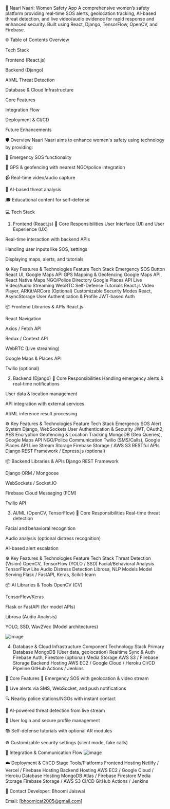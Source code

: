 🚨 Naari Naari: Women Safety App
A comprehensive women’s safety platform providing real-time SOS alerts, geolocation tracking, AI-based threat detection, and live video/audio evidence for rapid response and enhanced security. Built using React, Django, TensorFlow, OpenCV, and Firebase.

🌐 Table of Contents
Overview

Tech Stack

Frontend (React.js)

Backend (Django)

AI/ML Threat Detection

Database & Cloud Infrastructure

Core Features

Integration Flow

Deployment & CI/CD

Future Enhancements

🛡️ Overview
Naari Naari aims to enhance women's safety using technology by providing:

🚨 Emergency SOS functionality

📍 GPS & geofencing with nearest NGO/police integration

📹 Real-time video/audio capture

🧠 AI-based threat analysis

🎓 Educational content for self-defense

💻 Tech Stack
1. Frontend (React.js)
🧠 Core Responsibilities
User Interface (UI) and User Experience (UX)

Real-time interaction with backend APIs

Handling user inputs like SOS, settings

Displaying maps, alerts, and tutorials

⚙️ Key Features & Technologies
Feature	Tech Stack
Emergency SOS Button	React UI, Google Maps API
GPS Mapping & Geofencing	Google Maps API, React Native Maps
NGO/Police Directory	Google Places API
Live Video/Audio Streaming	WebRTC
Self-Defense Tutorials	React.js Video Player, ARKit/ARCore (Optional)
Customizable Security Modes	React, AsyncStorage
User Authentication & Profile	JWT-based Auth

📦 Frontend Libraries & APIs
React.js

React Navigation

Axios / Fetch API

Redux / Context API

WebRTC (Live streaming)

Google Maps & Places API

Twilio (optional)

2. Backend (Django)
🧠 Core Responsibilities
Handling emergency alerts & real-time notifications

User data & location management

API integration with external services

AI/ML inference result processing

⚙️ Key Features & Technologies
Feature	Tech Stack
Emergency SOS Alert System	Django, WebSockets
User Authentication & Security	JWT, OAuth2, AES Encryption
Geofencing & Location Tracking	MongoDB (Geo Queries), Google Maps API
NGO/Police Communication	Twilio (SMS/Calls), Google Places API
Live Stream Storage	Firebase Storage / AWS S3
RESTful APIs	Django REST Framework / Express.js (optional)

📦 Backend Libraries & APIs
Django REST Framework

Django ORM / Mongoose

WebSockets / Socket.IO

Firebase Cloud Messaging (FCM)

Twilio API


3. AI/ML (OpenCV, TensorFlow)
🧠 Core Responsibilities
Real-time threat detection

Facial and behavioral recognition

Audio analysis (optional distress recognition)

AI-based alert escalation

⚙️ Key Features & Technologies
Feature	Tech Stack
Threat Detection (Vision)	OpenCV, TensorFlow (YOLO / SSD)
Facial/Behavioral Analysis	TensorFlow Lite
Audio Distress Detection	Librosa, NLP Models
Model Serving	Flask / FastAPI, Keras, Scikit-learn

📦 AI Libraries & Tools
OpenCV (CV)

TensorFlow/Keras

Flask or FastAPI (for model APIs)

Librosa (Audio Analysis)

YOLO, SSD, Wav2Vec (Model architectures)

![image](https://github.com/user-attachments/assets/e884a7ec-0e5f-421c-9a31-c5592e7d6a51)



4. Database & Cloud Infrastructure
Component	Technology Stack
Primary Database	MongoDB (User data, geolocation)
Realtime Sync & Auth	Firebase Auth, Firestore (optional)
Media Storage	AWS S3 / Firebase Storage
Backend Hosting	AWS EC2 / Google Cloud / Heroku
CI/CD Pipeline	GitHub Actions / Jenkins

🚀 Core Features
🔴 Emergency SOS with geolocation & video stream

📡 Live alerts via SMS, WebSocket, and push notifications

🔍 Nearby police stations/NGOs with instant contact

🤖 AI-powered threat detection from live stream

🔐 User login and secure profile management

📚 Self-defense tutorials with optional AR modules

⚙️ Customizable security settings (silent mode, fake calls)

🔄 Integration & Communication Flow
![image](https://github.com/user-attachments/assets/88b0d502-24dd-41a3-aaa8-62a3c2a37c6e)


☁️ Deployment & CI/CD
Stage	Tools/Platforms
Frontend Hosting	Netlify / Vercel / Firebase Hosting
Backend Hosting	AWS EC2 / Google Cloud / Heroku
Database Hosting	MongoDB Atlas / Firebase Firestore
Media Storage	Firebase Storage / AWS S3
CI/CD	GitHub Actions / Jenkins

📩 Contact
Developer: Bhoomi Jaiswal

Email: [bhoomicat2005@gmail.com]
